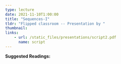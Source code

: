 ```yaml
---
type: lecture
date: 2021-11-10T1:00:00
title: "Sequences-I"
tldr: "Flipped classroom -- Presentation by "
thumbnail: 
links: 
    - url: /static_files/presentations/script2.pdf
      name: script
---
```

**Suggested Readings:**

